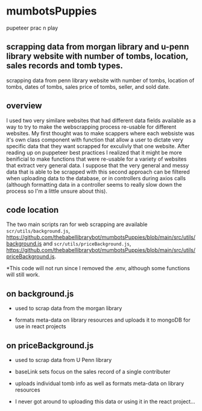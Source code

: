 # mumbotsPuppies
pupeteer prac n play

## scrapping data from morgan library and u-penn library website with number of tombs, location, sales records and tomb types.

scrapping data from penn library website with number of tombs, location of tombs, dates of tombs, sales price of tombs, seller, and sold date. 

## overview
I used two very similare websites that had different data fields available as a way to try to make the webscrapping process re-usable for different websites. My first thought was to make scappers where each websiste was it's own class component with function that allow a user to dictate very specific data that they want scrapped for exculivly that one website. After reading up on puppeteer best practices I realized that it might be more benificial to make functions that were re-usable for a variety of websites that extract very general data. I suppose that the very general and messy data that is able to be scrapped with this second approach can be filtered when uploading data to the database, or in controllers during axios calls (although formatting data in a controller seems to really slow down the process so I'm a little unsure about this).

## code location
The two main scripts ran for web scrapping are available `scr/utils/background.js`, https://github.com/thebabellibrarybot/mumbotsPuppies/blob/main/src/utils/background.js and `scr/utils/priceBackground.js`, https://github.com/thebabellibrarybot/mumbotsPuppies/blob/main/src/utils/priceBackground.js.

*This code will not run since I removed the .env, although some functions will still work.

## on background.js

- used to scrap data from the morgan library

- formats meta-data on library resources and uploads it to mongoDB for use in react projects

## on priceBackground.js

- used to scrap data from U Penn library

- baseLink sets focus on the sales record of a single contributer

- uploads individual tomb info as well as formats meta-data on library resources

- I never got around to uploading this data or using it in the react project...
